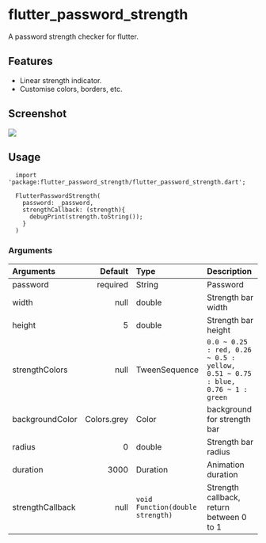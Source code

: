 # flutter_password_strength

A password strength checker for flutter.

## Features  
  
 - Linear strength indicator.
 - Customise colors, borders, etc.

## Screenshot

![](https://media.giphy.com/media/kbuhBEahzQAtifnfSL/giphy.gif)

## Usage
  ```
    import 'package:flutter_password_strength/flutter_password_strength.dart';

    FlutterPasswordStrength(
      password: _password, 
      strengthCallback: (strength){
        debugPrint(strength.toString());
      }
    )
  ```

### Arguments

| Arguments  | Default  | Type | Description |
| :------------ |---------------:| :---------------| :-----|
| password | required | String | Password  |
| width | null | double | Strength bar width |
| height | 5 | double | Strength bar height |
| strengthColors | null | TweenSequence<Color> | `0.0 ~ 0.25 : red, 0.26 ~ 0.5 : yellow, 0.51 ~ 0.75 : blue, 0.76 ~ 1 : green` |
| backgroundColor | Colors.grey| Color | background for strength bar |
| radius | 0 | double | Strength bar radius  |
| duration | 3000 | Duration | Animation duration |
| strengthCallback | null | `void Function(double strength)` | Strength callback, return between 0 to 1 |